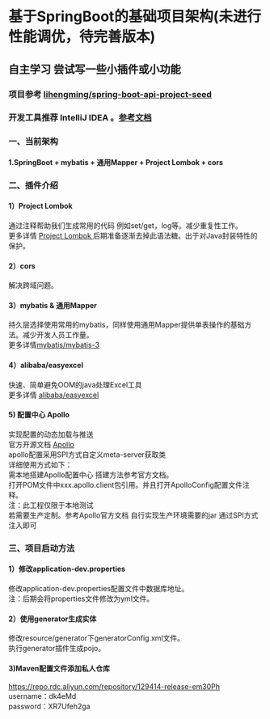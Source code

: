 # 基于SpringBoot的基础项目架构(未进行性能调优，待完善版本)
## 自主学习 尝试写一些小插件或小功能
### 项目参考 [ lihengming/spring-boot-api-project-seed ](https://github.com/lihengming/spring-boot-api-project-seed "lihengming/spring-boot-api-project-seed")
### 开发工具推荐 IntelliJ IDEA 。[参考文档](http://wiki.jikexueyuan.com/project/intellij-idea-tutorial/ "IntelliJ IDEA")
### 一、当前架构
#### 1.SpringBoot + mybatis + 通用Mapper + Project Lombok + cors 
### 二、插件介绍
#### 1）Project Lombok
通过注释帮助我们生成常用的代码 例如set/get，log等。减少重复性工作。<br/>
更多详情 [ Project Lombok ](https://projectlombok.org/ "lombok插件")
后期准备逐渐去掉此语法糖。出于对Java封装特性的保护。
#### 2）cors
解决跨域问题。
#### 3）mybatis & 通用Mapper
持久层选择使用常用的mybatis，同样使用通用Mapper提供单表操作的基础方法。减少开发人员工作量。<br/>
更多详情[mybatis/mybatis-3](https://github.com/mybatis/mybatis-3 "mybatis/mybatis-3")
#### 4）alibaba/easyexcel
快速、简单避免OOM的java处理Excel工具<br/>
更多详情 [alibaba/easyexcel](https://github.com/alibaba/easyexcel)
#### 5) 配置中心 Apollo
实现配置的动态加载与推送<br/>
官方开源文档 [Apollo](https://github.com/ctripcorp/apollo/wiki/)<br/>
apollo配置采用SPI方式自定义meta-server获取类<br/>
详细使用方式如下：<br/>
需本地搭建Apollo配置中心 搭建方法参考官方文档。<br/>
打开POM文件中xxx.apollo.client包引用。并且打开ApolloConfig配置文件注释。<br/>
注：此工程仅限于本地测试 <br/>
若需要生产定制。参考Apollo官方文档 自行实现生产环境需要的jar 通过SPI方式注入即可
###  三、项目启动方法
#### 1）修改application-dev.properties
修改application-dev.properties配置文件中数据库地址。<br/>
注：后期会将properties文件修改为yml文件。
#### 2）使用generator生成实体
修改resource/generator下generatorConfig.xml文件。<br/>
执行generator插件生成pojo。
#### 3)Maven配置文件添加私人仓库 
https://repo.rdc.aliyun.com/repository/129414-release-em30Ph<br/>
username：dk4eMd<br/>
password：XR7Ufeh2ga<br/>


